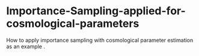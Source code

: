 # Importance-Sampling-applied-for-cosmological-parameters
How to apply importance sampling with cosmological parameter estimation as an example .
